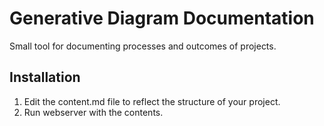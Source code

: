 # Generative Diagram Documentation

Small tool for documenting processes and outcomes of projects.

## Installation

1. Edit the content.md file to reflect the structure of your project.
2. Run webserver with the contents.